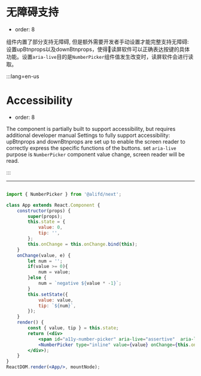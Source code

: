 # 无障碍支持

- order: 8

组件内置了部分支持无障碍, 但是额外需要开发者手动设置才能完整支持无障碍: 设置upBtnprops以及downBtnprops，使得读屏软件可以正确表达按键的具体功能。设置`aria-live`目的是`NumberPicker`组件值发生改变时，读屏软件会进行读取。

:::lang=en-us
# Accessibility

- order: 8

The component is partially built to support accessibility, but requires additional developer manual Settings to fully support accessibility: upBtnprops and downBtnprops are set up to enable the screen reader to correctly express the specific functions of the buttons. set `aria-live` purpose is `NumberPicker` component value change, screen reader will be read.

:::

---

````jsx

import { NumberPicker } from '@alifd/next';

class App extends React.Component {
    constructor(props) {
        super(props);
        this.state = {
            value: 0,
            tip: '',
        };
        this.onChange = this.onChange.bind(this);
    }
    onChange(value, e) {
        let num = '';
        if(value >= 0){
            num = value;
        }else {
            num = `negative ${value * -1}`;
        }
        this.setState({
            value: value,
            tip: `${num}`,
        });
    }
    render() {
        const { value, tip } = this.state;
        return (<div>
            <span id="a11y-number-picker" aria-live="assertive"  aria-label={tip}></span>
            <NumberPicker type="inline" value={value} onChange={this.onChange} upBtnProps={{'aria-label':'increasing button'}} downBtnProps={{'aria-label':'decreasing button'}} aria-labelledby="a11y-number-picker" />
        </div>);
    }
}
ReactDOM.render(<App/>, mountNode);
````
